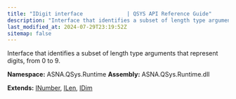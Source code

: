 ```yaml
---
title: "IDigit interface              | QSYS API Reference Guide"
description: "Interface that identifies a subset of length type arguments that represent digits, from 0 to 9. "
last_modified_at: 2024-07-29T23:19:52Z
sitemap: false
---
```


Interface that identifies a subset of length type arguments that represent digits, from 0 to 9.

**Namespace:** ASNA.QSys.Runtime
**Assembly:** ASNA.QSys.Runtime.dll

**Extends:** [INumber](/reference/runtime/qsys-runtime/i-number.html), [ILen](/reference/runtime/qsys-runtime/i-len.html), [IDim](/reference/runtime/qsys-runtime/i-dim.html)
<br>
<br>
